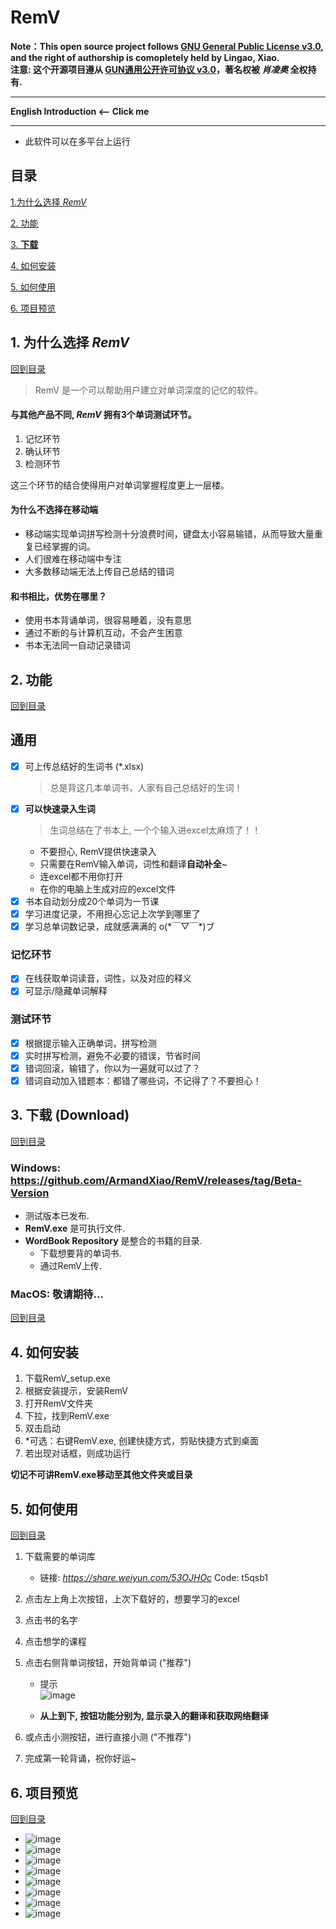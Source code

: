# RemV
**Note：This open source project follows [GNU General Public License v3.0](LICENSE), and the right of authorship is comopletely held by Lingao, Xiao.**  
**注意: 这个开源项目遵从 [GUN通用公开许可协议 v3.0](GUN通用公开许可协议)，著名权被 *肖凌奥* 全权持有.**
***
**English Introduction <-- Click me**
***
- 此软件可以在多平台上运行
<div id="Catalog"></div>  

## 目录
 

  [1.为什么选择 *RemV*](#First)  
  
  [2. 功能](#Second)  
  
  [3. **下载**](#Third)  
  
  [4. 如何安装](#Fourth)  
  
  [5. 如何使用](#Fifth)  
  
  [6. 项目预览](#Sixth)  
  
<div id="First"></div>  

## 1. 为什么选择 *RemV*
[回到目录](#Catalog)

> RemV 是一个可以帮助用户建立对单词深度的记忆的软件。
#### 与其他产品不同, *RemV* 拥有3个单词测试环节。
1. 记忆环节
2. 确认环节
3. 检测环节  

这三个环节的结合使得用户对单词掌握程度更上一层楼。
#### 为什么不选择在移动端
- 移动端实现单词拼写检测十分浪费时间，键盘太小容易输错，从而导致大量重复已经掌握的词。
- 人们很难在移动端中专注
- 大多数移动端无法上传自己总结的错词
#### 和书相比，优势在哪里？
- 使用书本背诵单词，很容易睡着，没有意思
- 通过不断的与计算机互动，不会产生困意
- 书本无法同一自动记录错词

<div id="Second"></div>

## 2. 功能  

[回到目录](#Catalog)

## 通用
- [x] 可上传总结好的生词书 (*.xlsx)
    > 总是背这几本单词书，人家有自己总结好的生词！
- [x] **可以快速录入生词**
    > 生词总结在了书本上, 一个个输入进excel太麻烦了！！
    - 不要担心, RemV提供快速录入
    - 只需要在RemV输入单词，词性和翻译**自动补全**~
    - 连excel都不用你打开
    - 在你的电脑上生成对应的excel文件
- [x] 书本自动划分成20个单词为一节课
- [x] 学习进度记录，不用担心忘记上次学到哪里了
- [x] 学习总单词数记录，成就感满满的 o(\*￣▽￣\*)ブ

### 记忆环节
- [x] 在线获取单词读音，词性，以及对应的释义
- [x] 可显示/隐藏单词解释

### 测试环节
- [x] 根据提示输入正确单词，拼写检测
- [x] 实时拼写检测，避免不必要的错误，节省时间
- [x] 错词回滚，输错了，你以为一遍就可以过了？
- [x] 错词自动加入错题本：都错了哪些词，不记得了？不要担心！  
<div id="Third"></div>  

## 3. 下载 (Download)  

[回到目录](#Catalog)

### Windows: https://github.com/ArmandXiao/RemV/releases/tag/Beta-Version
  - 测试版本已发布.
  - **RemV.exe** 是可执行文件.
  - **WordBook Repository** 是整合的书籍的目录.
    - 下载想要背的单词书.  
    - 通过RemV上传.
### MacOS: 敬请期待...
[回到目录](#Catalog)  

## 4. 如何安装

<div id="Fourth"></div>  

1. 下载RemV_setup.exe
2. 根据安装提示，安装RemV
3. 打开RemV文件夹
4. 下拉，找到RemV.exe
5. 双击启动  
6. *可选：右键RemV.exe, 创建快捷方式，剪贴快捷方式到桌面 
7. 若出现对话框，则成功运行 

**切记不可讲RemV.exe移动至其他文件夹或目录**  

<div id="Fifth"></div>  

## 5. 如何使用  

[回到目录](#Catalog)

1. 下载需要的单词库
    - 链接: *https://share.weiyun.com/53OJHOc* Code: t5qsb1  
2. 点击左上角上次按钮，上次下载好的，想要学习的excel
3. 点击书的名字
4. 点击想学的课程
5. 点击右侧背单词按钮，开始背单词 ("推荐")
    - 提示  
    ![image](image/tip_1.jpg)  
    
    - **从上到下, 按钮功能分别为, 显示录入的翻译和获取网络翻译**  

6. 或点击小测按钮，进行直接小测 ("不推荐")  
7. 完成第一轮背诵，祝你好运~  

<div id="Sixth"></div>  

## 6. 项目预览  

[回到目录](#Catalog)

- ![image](image/pic_1.png) 
- ![image](image/pic_2.png) 
- ![image](image/pic_3.png) 
- ![image](image/pic_4.png) 
- ![image](image/pic_5.png) 
- ![image](image/pic_6.png) 
- ![image](image/pic_7.png) 
- ![image](image/pic_8.png) 
